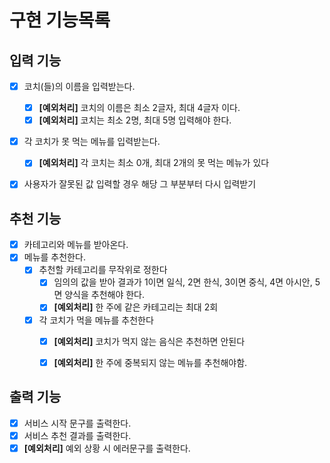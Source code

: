 # 구현 기능목록

## 입력 기능
- [x] 코치(들)의 이름을 입력받는다.
  - [x] **[예외처리]** 코치의 이름은 최소 2글자, 최대 4글자 이다.
  - [x] **[예외처리]** 코치는 최소 2명, 최대 5명 입력해야 한다.
- [x] 각 코치가 못 먹는 메뉴를 입력받는다.
  - [x] **[예외처리]** 각 코치는 최소 0개, 최대 2개의 못 먹는 메뉴가 있다
- [x] 사용자가 잘못된 값 입력할 경우 해당 그 부분부터 다시 입력받기 
  

## 추천 기능
- [x] 카테고리와 메뉴를 받아온다.
- [x] 메뉴를 추천한다.
  - [x] 추천할 카테고리를 무작위로 정한다
    - [x] 임의의 값을 받아 결과가 1이면 일식, 2면 한식, 3이면 중식, 4면 아시안, 5면 양식을 추천해야 한다.
    - [x] **[예외처리]** 한 주에 같은 카테고리는 최대 2회
  - [x] 각 코치가 먹을 메뉴를 추천한다
    - [x] **[예외처리]** 코치가 먹지 않는 음식은 추천하면 안된다
    - [x] **[예외처리]** 한 주에 중복되지 않는 메뉴를 추천해야함.
    

## 출력 기능
- [x] 서비스 시작 문구를 출력한다.
- [x] 서비스 추천 결과를 출력한다.
- [x] **[예외처리]** 예외 상황 시 에러문구를 출력한다.
